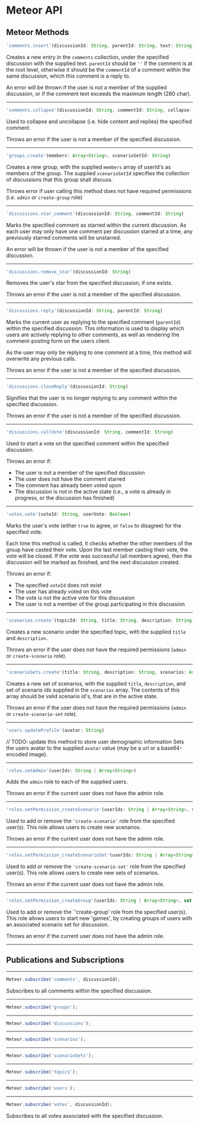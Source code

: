 # Meteor API
## Meteor Methods
```javascript
'comments.insert'(discussionId: String, parentId: String, text: String)
```
Creates a new entry in the `comments` collection, under the specified discussion with the supplied text. `parentId` should be `''` if the comment is at the root level, otherwise it should be the `commentId` of a comment within the same discussion, which this comment is a reply to.

An error will be thrown if the user is not a member of the supplied discussion, or if the comment text exceeds the maximum length (280 char).

---
```javascript
'comments.collapse'(discussionId: String, commentId: String, collapse: Boolean)
```
Used to collapse and uncollapse (i.e. hide content and replies) the specified comment.

Throws an error if the user is not a member of the specified discussion.

---
```javascript
'groups.create'(members: Array<String>, scenarioSetId: String)
```
Creates a new group, with the supplied `members` array of userId's as members of the group. The supplied `scenarioSetId` specifies the collection of discussions that this group shall discuss.

Throws error if user calling this method does not have required permissions (i.e. `admin` or `create-group` role)

---
```javascript
'discussions.star_comment'(discussionId: String, commentId: String)
```
Marks the specified comment as starred within the current discussion. As each user may only have one comment per discussion starred at a time, any previously starred comments will be unstarred.

An error will be thrown if the user is not a member of the specified discussion.

---
```javascript
'discussions.remove_star'(discussionId: String)
```
Removes the user's star from the specified discussion, if one exists.

Throws an error if the user is not a member of the specified discussion.

---
```javascript
'discussions.reply'(discussionId: String, parentId: String)
```
Marks the current user as replying to the specified comment (`parentId`) within the specified discussion. This information is used to display which users are actively replying to other comments, as well as rendering the comment-posting form on the users client.

As the user may only be replying to one comment at a time, this method will overwrite any previous calls.

Throws an error if the user is not a member of the specified discussion.

---
```javascript
'discussions.closeReply'(discussionId: String)
```
Signifies that the user is no longer replying to any comment within the specified discussion.

Throws an error if the user is not a member of the specified discussion.

---
```javascript
'discussions.callVote'(discussionId: String, commentId: String)
```
Used to start a vote on the specified comment within the specified discussion.

Throws an error if:
  - The user is not a member of the specified discussion
  - The user does not have the comment starred
  - The comment has already been voted upon
  - The discussion is not in the active state (i.e., a vote is already in progress, or the discussion has finished)

---
```javascript
'votes.vote'(voteId: String, userVote: Boolean)
```
Marks the user's vote (either `true` to agree, or `false` to disagree) for the specified vote.

Each time this method is called, it checks whether the other members of the group have casted their vote. Upon the last member casting their vote, the vote will be closed. If the vote was successful (all members agree), then the discussion will be marked as finished, and the next discussion created.

Throws an error if:
  - The specified `voteId` does not exist
  - The user has already voted on this vote
  - The vote is not the active vote for this discussion
  - The user is not a member of the group participating in this discussion

---
```javascript
'scenarios.create'(topicId: String, title: String, description: String)
```
Creates a new scenario under the specified topic, with the supplied `title` and `description`.

Throws an error if the user does not have the required permissions (`admin` or `create-scenario` role).

---
```javascript
'scenarioSets.create'(title: String, description: String, scenarios: Array<String>, ordered: Boolean)
```
Creates a new set of scenarios, with the supplied `title`, `description`, and set of scenario ids supplied in the `scenarios` array. The contents of this array should be valid scenario id's, that are in the active state.

Throws an error if the user does not have the required permissions (`admin` or `create-scenario-set` role).

---
```javascript
'users.updateProfile'(avatar: String)
```
// TODO: update this method to store user demographic information
Sets the users avatar to the supplied `avatar` value (may be a url or a base64-encoded image).

---
```javascript
'roles.setAdmin'(userIds: String | Array<String>)
```
Adds the `admin` role to each of the supplied users.

Throws an error if the current user does not have the admin role.

---
```javascript
'roles.setPermission_createScenario'(userIds: String | Array<String>, set: Boolean)
```
Used to add or remove the `'create-scenario'` role from the specified user(s). This role allows users to create new scenarios.

Throws an error if the current user does not have the admin role.

---
```javascript
'roles.setPermission_createScenarioSet'(userIds: String | Array<String>, set: Boolean)
```
Used to add or remove the `'create-scenario-set'` role from the specified user(s). This role allows users to create new sets of scenarios.

Throws an error if the current user does not have the admin role.

---
```javascript
'roles.setPermission_createGroup'(userIds: String | Array<String>, set: Boolean)
```
Used to add or remove the `'create-group' role from the specified user(s). This role allows users to start new 'games', by creating groups of users with an associated scenario set for discussion.

Throws an error if the current user does not have the admin role.

---
## Publications and Subscriptions
---
```javascript
Meteor.subscribe('comments', discussionId);
```
Subscribes to all comments within the specified discussion.

---
```javascript
Meteor.subscribe('groups');
```

---
```javascript
Meteor.subscribe('discussions');
```

---
```javascript
Meteor.subscribe('scenarios');
```

---
```javascript
Meteor.subscribe('scenarioSets');
```

---
```javascript
Meteor.subscribe('topics');
```

---
```javascript
Meteor.subscribe('users');
```

---
```javascript
Meteor.subscribe('votes', discussionId);
```
Subscribes to all votes associated with the specified discussion.
